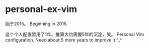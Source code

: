 # personal-ex-vim
始于2015。
Beginning in 2015.

这个个人配置暂用了1年。推算大约需要5年的沉淀，笑。
Personal Vim configuration. Need about 5 more years to improve it ^_^
